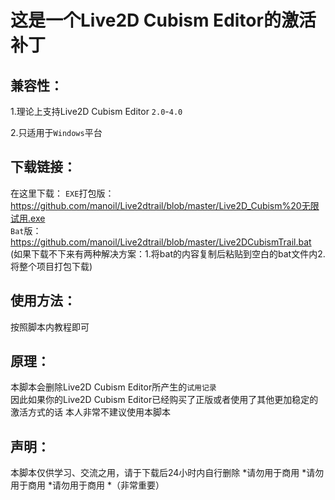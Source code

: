 这是一个Live2D Cubism Editor的激活补丁
====

兼容性：
-------

1.理论上支持Live2D Cubism Editor `2.0`-`4.0` <br>

2.只适用于`Windows`平台

下载链接：
-------

在这里下载：
`EXE`打包版：https://github.com/manoil/Live2dtrail/blob/master/Live2D_Cubism%20无限试用.exe<br>
`Bat`版：https://github.com/manoil/Live2dtrail/blob/master/Live2DCubismTrail.bat<br>
(如果下载不下来有两种解决方案：1.将bat的内容复制后粘贴到空白的bat文件内2.将整个项目打包下载)<br>

使用方法：
-------

按照脚本内教程即可

原理：
-------

本脚本会删除Live2D Cubism Editor所产生的`试用记录`<br>
因此如果你的Live2D Cubism Editor已经购买了正版或者使用了其他更加稳定的激活方式的话 本人非常不建议使用本脚本

声明：
-------
本脚本仅供学习、交流之用，请于下载后24小时内自行删除
*请勿用于商用
*请勿用于商用
*请勿用于商用
*（非常重要）
